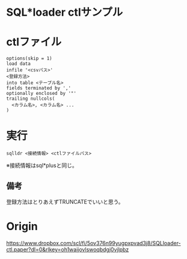# SQL*loader ctlサンプル

# ctlファイル

```
options(skip = 1)
load data
infile '<csvパス>'
<登録方法>
into table <テーブル名>
fields terminated by ','
optionally enclosed by '"'
trailing nullcols(
  <カラム名>, <カラム名> ...
)
```

# 実行
    sqlldr <接続情報> <ctlファイルパス>

※接続情報はsql*plusと同じ。

## 備考

登録方法はとりあえずTRUNCATEでいいと思う。

# Origin

https://www.dropbox.com/scl/fi/5ov376n99yugpxpvad3j8/SQLloader-ctl.paper?dl=0&rlkey=oh1waijovlswoqbdgj0vjlpbz

